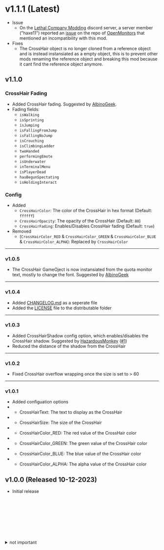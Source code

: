 # v1.1.1 (Latest)
- Issue
  - On the [Lethal Company Modding](https://discord.gg/lcmod) discord server, a server member ("haxe11") reported an [issue](https://github.com/julian-perge/LC_OpenMonitors/issues/4) on the repo of [OpenMonitors](https://github.com/julian-perge/LC_OpenMonitors) that mentioned an incompatibility with this mod.
- Fixes
  - The CrossHair object is no longer cloned from a reference object and is instead instansiated as a empty object, this is to prevent other mods renaming the reference object and breaking this mod because it cant find the reference object anymore.
## v1.1.0
### CrossHair Fading
- Added CrossHair fading. Suggested by [AlbinoGeek](https://github.com/AlbinoGeek).
- Fading fields:
  - `isWalking`
  - `isSprinting`
  - `isJumping`
  - `isFallingFromJump`
  - `isFallingNoJump`
  - `isCrouching`
  - `isClimbingLadder`
  - `twoHanded`
  - `performingEmote`
  - `isUnderwater`
  - `inTerminalMenu`
  - `isPlayerDead`
  - `hasBegunSpectating`
  - `isHoldingInteract`
### Config
- Added
  - `CrossHairColor`: The color of the CrossHair in hex format (Default: `ffffff`)
  - `CrossHairOpacity`: The opacity of the CrossHair (Default: `80`)
  - `CrossHairFading`: Enables/Disables CrossHair fading (Default: `true`)
- Removed
  - (`CrossHairColor_RED` & `CrossHairColor_GREEN` & `CrossHairColor_BLUE` & `CrossHairColor_ALPHA`): Replaced by `CrossHairColor`
---
### v1.0.5
- The CrossHair GameOject is now instansiated from the quota monitor text, mostly to change the font. Suggested by [AlbinoGeek](https://github.com/AlbinoGeek)
---
### v1.0.4
- Added [CHANGELOG.md](https://github.com/CTN-Originals/LethalCompany-CrossHair/blob/main/CHANGELOG.md) as a seperate file
- Added the [LICENSE](https://github.com/CTN-Originals/LethalCompany-CrossHair/blob/main/LICENSE) file to the distributable folder
---
### v1.0.3
- Added CrossHairShadow<bool> config option, which enables/disables the CrossHair shadow. Suggested by [HazardousMonkey](https://github.com/HazardousMonkey) ([#1](https://github.com/CTN-Originals/LethalCompany-CrossHair/issues/1))
- Reduced the distance of the shadow from the CrossHair
---
### v1.0.2
- Fixed CrossHair overflow wrapping once the size is set to > 60
---
### v1.0.1
- Added configuation options
- - CrossHairText: The text to display as the CrossHair
- - CrossHairSize: The size of the CrossHair
- - CrossHairColor_RED: The red value of the CrossHair color
- - CrossHairColor_GREEN: The green value of the CrossHair color
- - CrossHairColor_BLUE: The blue value of the CrossHair color
- - CrossHairColor_ALPHA: The alpha value of the CrossHair color
## v1.0.0 (Released 10-12-2023)
- Initial release

<br>
<br>
<br>
<br>
<br>
<br>
<br>
<br>
<details>
	<summary>not important</summary>

   - 1.1.1 also added [AC Improvements](https://thunderstore.io/c/lethal-company/p/AprilCompany/AprilCompany/)

</details>